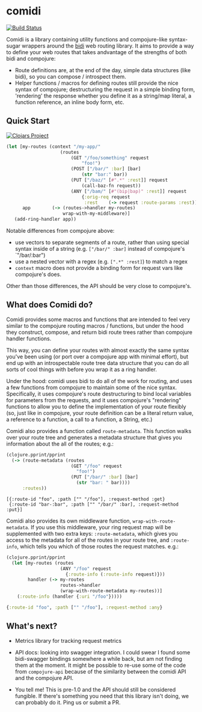 # comidi

[![Build Status](https://travis-ci.org/puppetlabs/comidi.svg?branch=master)](https://travis-ci.org/puppetlabs/comidi)

Comidi is a library containing utility functions and compojure-like syntax-sugar
wrappers around the [bidi](https://github.com/juxt/bidi) web routing library.
It aims to provide a way to define your web routes that takes andvantage of the
strengths of both bidi and compojure:

* Route definitions are, at the end of the day, simple data structures (like bidi),
  so you can compose / introspect them.
* Helper functions / macros for defining routes still provide the nice syntax
  of compojure; destructuring the request in a simple binding form, 'rendering'
  the response whether you define it as a string/map literal, a function reference,
  an inline body form, etc.

## Quick Start

[![Clojars Project](http://clojars.org/puppetlabs/comidi/latest-version.svg)](http://clojars.org/puppetlabs/comidi)

```clj
(let [my-routes (context "/my-app/"
                    (routes
                        (GET "/foo/something" request
                            "foo!")
                        (POST ["/bar/" :bar] [bar]
                            (str "bar:" bar))
                        (PUT ["/baz/" [#".*" :rest]] request
                            (call-baz-fn request))
                        (ANY ["/bam/" [#"(bip|bap)" :rest]] request
                            {:orig-req request
                             :rest    (-> request :route-params :rest)))
      app        (-> (routes->handler my-routes)
                     wrap-with-my-middleware)]
   (add-ring-handler app))
```

Notable differences from compojure above:

* use vectors to separate segments of a route, rather than using special syntax
  inside of a string (e.g. `["/bar/" :bar]` instead of compojure's `"/bar/:bar")
* use a nested vector with a regex (e.g. `[".*" :rest]`) to match a regex
* `context` macro does not provide a binding form for request vars like compojure's
  does.

Other than those differences, the API should be very close to compojure's.

## What does Comidi do?

Comidi provides some macros and functions that are intended to feel very similar
to the compojure routing macros / functions, but under the hood they construct,
compose, and return bidi route trees rather than compojure handler functions.

This way, you can define your routes with almost exactly the same syntax you've
been using (or port over a compojure app with minimal effort), but end up with
an introspectable route tree data structure that you can do all sorts of cool
things with before you wrap it as a ring handler.

Under the hood: comidi uses bidi to do all of the work for routing, and uses
a few functions from compojure to maintain some of the nice syntax.  Specifically,
it uses compojure's route destructuring to bind local variables for parameters
from the requests, and it uses compojure's "rendering" functions to allow you
to define the implementation of your route flexibly (so, just like in compojure,
your route definition can be a literal return value, a reference to a function,
a call to a function, a String, etc.)

Comidi also provides a function called `route-metadata`.  This function
walks over your route tree and generates a metadata structure that gives you
information about the all of the routes; e.g.:

```clj
(clojure.pprint/pprint
  (-> (route-metadata (routes
                        (GET "/foo" request
                          "foo!")
                        (PUT ["/bar/" :bar] [bar]
                          (str "bar: " bar))))
      :routes))
```

```
[{:route-id "foo", :path ["" "/foo"], :request-method :get}
 {:route-id "bar-:bar", :path ["" "/bar/" :bar], :request-method :put}]
```

Comidi also provides its own middleware function, `wrap-with-route-metadata`.  If
you use this middleware, your ring request map will be supplemented with two
extra keys: `:route-metadata`, which gives you access to the metadata for all of
the routes in your route tree, and `:route-info`, which tells you which of those
routes the request matches.  e.g.:

```clj
(clojure.pprint/pprint
  (let [my-routes (routes
                    (ANY "/foo" request
                      {:route-info (:route-info request)}))
        handler (-> my-routes
                    routes->handler
                    (wrap-with-route-metadata my-routes))]
    (:route-info (handler {:uri "/foo"}))))
```

```clj
{:route-id "foo", :path ["" "/foo"], :request-method :any}
```

## What's next?

* Metrics library for tracking request metrics

* API docs: looking into swagger integration.  I could swear I found some bidi-swagger
  bindings somewhere a while back, but am not finding them at the moment.  It
  might be possible to re-use some of the code from `compojure-api` because of
  the similarity between the comidi API and the compojure API.

* You tell me!  This is pre-1.0 and the API should still be considered fungible.
  If there's something you need that this library isn't doing, we can probably
  do it.  Ping us or submit a PR.
